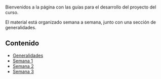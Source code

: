 <br/>

Bienvenidos a la página con las guías para el desarrollo del proyecto del curso.

El material está organizado semana a semana, junto con una sección de generalidades.

## Contenido

- [Generalidades](./generalidades.md)
- [Semana 1](./semanas/semana1/semana1.md)
- [Semana 2](./semanas/semana2/semana2.md)
- [Semana 3](./semanas/semana3/semana3.md)
